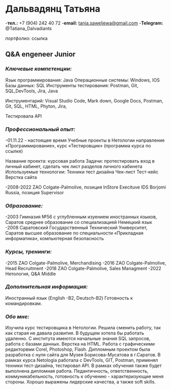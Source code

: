 # Дальвадянц Татьяна

-**тел.:** +7 (904) 242 40 72 
-**email:** tanja.saweljewa@gmail.com
-**Telegram:** @Tatiana_Dalvadiants

_портфолио:_ ссылка

 ## Q&A engeneer Junior             


### _Ключевые компетенции:_

Язык программирования: Java
Операционные системы: Windows, IOS
Базы данных: SQL
Инструменты тестирования: Postman, Git, SQL,DevTools, Jira, Java
 
Инструментарий: Visual Studio Code, Mark down, Google Docs, Postman, Git, SQL, HTML, Phyton, Jira, 

Тестировала API


### _Профессиональный опыт:_

-01.11.22 - настоящее время
 Учебные проекты в Нетологии
 направление «Программирование», курс «Тестировщик» (программа курса по ссылке)

 Название проекта: курсовая работа
 Задачи: протестировать вход в личный кабинет, сделать чек лист разделов личного кабинета
 Используемые технологии: 
 Техники тест дизайна
 Чек-лист
 Тест-кейс
 Верстка сайта

-2008-2022
 ZAO Colgate-Palmolive,  позиция InStore Execituve
 IDS Borjomi Russia, позиция Supervisor

### _Образование:_

 -2003 
  Гимназия №56 с углубленным изуением иностранных языков, Саратов
  среднее образование со специализацией Немецкий язык
 -2008
  Саратовский Государственный Технический Университет, Саратов
  высшее образование по специальности «Прикладная информатика», компьютерная безопасность

### _Курсы, тренинги:_

 -2015
  ZAO Colgate-Palmolive, Merchandising
 -2016 
  ZAO Colgate-Palmolive, Head Recruitment
 -2018 
  ZAO Colgate-Palmolive, Sales Managment
 -2022
  Нетология, Q&A Middle

### _Дополнительная информация:_

 Иностранный язык  (English -B2, Deutsch-B2)
 Готовность к командировкам.


### _Обо мне:_

 Изучила курс тестировщика в Нетологии. Решила сменить работу, так как старая не давала развития. В будущем хотела бы работать удаленно. С института имеются начальные знания SQL запросов, работа с базами данных. Верстка на  HTML. Работа с графическими редакторвми Corel, Photoshop, Flash. Дипломным проектом была разработка с нуля сайта для Музея Борисова-Мусатова в г.Саратов.
 В рамках курса Netologia работала с DevTools, GIT, Postman, применял техники тест-дизайна, тестировал API. В рамках обучения также будет выполнена дипломная работа.
 Педантичность, ответственность, коммуникабельность, готовность к обучению - характеризующие меня стороны. Хорошо выражены лидерские качества, а также soft skills.